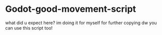 # Godot-good-movement-script

what did u expect here?
im doing it for myself for further copying
dw you can use this script too!
